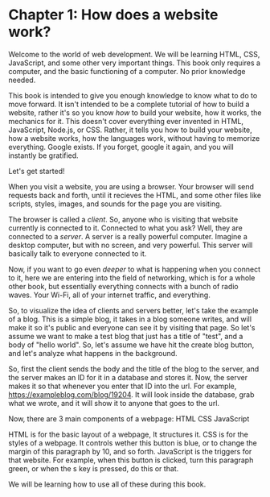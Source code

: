 # Chapter 1: How does a website work?
Welcome to the world of web development. We will be learning HTML, CSS, JavaScript, and some other very important things. This book only requires a computer, and the basic functioning of a computer. No prior knowledge needed.

This book is intended to give you enough knowledge to know what to do to move forward. It isn't intended to be a complete tutorial of how to build a website, rather it's so you know *how* to build your website, how it works, the mechanics for it. This doesn't cover everything ever invented in HTML, JavaScript, Node.js, or CSS. Rather, it tells you how to build your website, how a website works, how the languages work, without having to memorize everything. Google exists. If you forget, google it again, and you will instantly be gratified.

Let's get started!

When you visit a website, you are using a browser. Your browser will send requests back and forth, until it recieves the HTML, and some other files like scripts, styles, images, and sounds for the page you are visiting.

The browser is called a *client*. So, anyone who is visiting that website currently is connected to it.
Connected to what you ask? Well, they are connected to a *server*. A server is a really powerful computer. Imagine a desktop computer, but with no screen, and very powerful. This server will basically talk to everyone connected to it.

Now, if you want to go even *deeper* to what is happening when you connect to it, here we are entering into the field of networking, which is for a whole other book, but essentially everything connects with a bunch of radio waves. Your Wi-Fi, all of your internet traffic, and everything.

So, to visualize the idea of clients and servers better, let's take the example of a blog.
This is a simple blog, it takes in a blog someone writes, and will make it so it's public and everyone can see it by visiting that page. So let's assume we want to make a test blog that just has a title of "test", and a body of "hello world". So, let's assume we have hit the create blog button, and let's analyze what happens in the background.

So, first the client sends the body and the title of the blog to the server, and the server makes an ID for it in a database and stores it.
Now, the server makes it so that whenever you enter that ID into the url. For example, https://exampleblog.com/blog/19204. It will look inside the database, grab what we wrote, and it will show it to anyone that goes to the url.

Now, there are 3 main components of a webpage:
HTML
CSS
JavaScript

HTML is for the basic layout of a webpage, It structures it.
CSS is for the styles of a webpage. It controls wether this button is blue, or to change the margin of this paragraph by 10, and so forth.
JavaScript is the triggers for that website. For example, when this button is clicked, turn this paragraph green, or when the s key is pressed, do this or that.

We will be learning how to use all of these during this book.